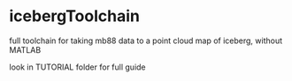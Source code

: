 icebergToolchain
================

full toolchain for taking mb88 data to a point cloud map of iceberg, without MATLAB

look in TUTORIAL folder for full guide

